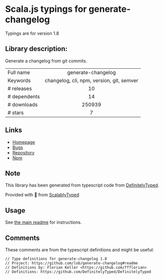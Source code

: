 
# Scala.js typings for generate-changelog

Typings are for version 1.8

## Library description:
Generate a changelog from git commits.

|                    |                 |
| ------------------ | :-------------: |
| Full name          | generate-changelog |
| Keywords           | changelog, cli, npm, version, git, semver |
| # releases         | 10 |
| # dependents       | 14 |
| # downloads        | 250939 |
| # stars            | 7 |

## Links
- [Homepage](https://github.com/lob/generate-changelog#readme)
- [Bugs](https://github.com/lob/generate-changelog/issues)
- [Repository](https://github.com/lob/generate-changelog)
- [Npm](https://www.npmjs.com/package/generate-changelog)
    


## Note
This library has been generated from typescript code from [DefinitelyTyped](https://definitelytyped.org).

Provided with :purple_heart: from [ScalablyTyped](https://github.com/oyvindberg/ScalablyTyped)

## Usage
See [the main readme](../../readme.md) for instructions.

## Comments

These comments are from the typescript definitions and might be useful:
```
// Type definitions for generate-changelog 1.8
// Project: https://github.com/lob/generate-changelog#readme
// Definitions by: Florian Keller <https://github.com/ffflorian>
// Definitions: https://github.com/DefinitelyTyped/DefinitelyTyped

```

